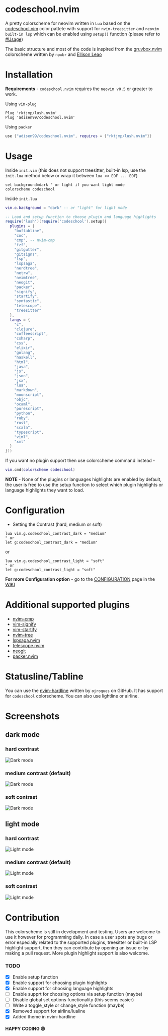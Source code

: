 # codeschool.nvim

A pretty colorscheme for neovim written in `Lua` based on the [codeschool.vim](https://github.com/flazz/vim-colorschemes/blob/master/colors/codeschool.vim) color pattete with support for `nvim-treesitter` and `neovim built-in lsp` which can be enabled using `setup()` function (please refer to [#Usage](https://github.com/adisen99/codeschool.nvim/tree/master#usage))

The basic structure and most of the code is inspired from the [gruvbox.nvim](https://github.com/npxbr/gruvbox.nvim) colorscheme written by `npxbr` and [Ellison Leao](https://github.com/ellisonleao)

# Installation

**Requirements** - `codeschool.nvim` requires the `neovim v0.5` or greater to work.

Using `vim-plug`

```vim
Plug 'rktjmp/lush.nvim'
Plug 'adisen99/codeschool.nvim'
```

Using `packer`

```lua
use {"adisen99/codeschool.nvim", requires = {"rktjmp/lush.nvim"}}
```

# Usage

Inside `init.vim` (this does not support treesitter, built-in lsp, use the `init.lua` method below or wrap it between `lua << EOF ... EOF`)

```vim
set background=dark " or light if you want light mode
colorscheme codeschool
```

Inside `init.lua`
```lua
vim.o.background = "dark" -- or "light" for light mode

-- Load and setup function to choose plugin and language highlights
require('lush')(require('codeschool').setup({
  plugins = {
    "buftabline",
    "coc",
    "cmp", -- nvim-cmp
    "fzf",
    "gitgutter",
    "gitsigns",
    "lsp",
    "lspsaga",
    "nerdtree",
    "netrw",
    "nvimtree",
    "neogit",
    "packer",
    "signify",
    "startify",
    "syntastic",
    "telescope",
    "treesitter"
  },
  langs = {
    "c",
    "clojure",
    "coffeescript",
    "csharp",
    "css",
    "elixir",
    "golang",
    "haskell",
    "html",
    "java",
    "js",
    "json",
    "jsx",
    "lua",
    "markdown",
    "moonscript",
    "objc",
    "ocaml",
    "purescript",
    "python",
    "ruby",
    "rust",
    "scala",
    "typescript",
    "viml",
    "xml"
  }
}))
```

If you want no plugin support then use colorscheme command instead -
```lua
vim.cmd(colorscheme codeschool)
```

**NOTE** - None of the plugins or languages highlights are enabled by default, the user is free to use the setup function to select which plugin highlights or language highlights they want to load.

# Configuration

- Setting the Contrast (hard, medium or soft)

```vim
lua vim.g.codeschool_contrast_dark = "medium"
" or
let g:codeschool_contrast_dark = "medium"
````

or

```vim
lua vim.g.codeschool_contrast_light = "soft"
" or
let g:codeschool_contrast_light = "soft"
```
**For more Configuration option** - go to the [CONFIGURATION](https://github.com/adisen99/codeschool.nvim/wiki/Configuration) page in the [WIKI](https://github.com/adisen99/codeschool.nvim/wiki)

# Additional supported plugins

- [nvim-cmp](https://github.com/hrsh7th/nvim-cmp)
- [vim-signify](https://github.com/mhinz/vim-signify)
- [vim-startify](https://github.com/mhinz/vim-startify)
- [nvim-tree](https://github.com/kyazdani42/nvim-tree.lua)
- [lspsaga.nvim](https://github.com/glepnir/lspsaga.nvim)
- [telescope.nvim](https://github.com/nvim-telescope/telescope.nvim)
- [neogit](https://github.com/TimUntersberger/neogit)
- [packer.nvim](https://github.com/wbthomason/packer.nvim)

# Statusline/Tabline

You can use the [nvim-hardline](https://github.com/ojroques/nvim-hardline) written by `ojroques` on GitHub. It has support for `codeschool` colorscheme. You can also use lightline or airline.

# Screenshots

## dark mode

### hard contrast

![Dark mode](./media/dark_hard.png)

### medium contrast (default)

![Dark mode](./media/dark_medium.png)

### soft contrast

![Dark mode](./media/dark_soft.png)

## light mode

### hard contrast

![Light mode](./media/light_hard.png)

### medium contrast (default)

![Light mode](./media/light_medium.png)

### soft contrast

![Light mode](./media/light_soft.png)

# Contribution

This colorscheme is still in development and testing. Users are welcome to use it however for programming daily. In case a user spots any bugs or error especially related to the supported plugins, treesitter or built-in LSP highlight support, then they can contribute by opening an issue or by making a pull request. More plugin highlight support is also welcome.

### TODO

- [x] Enable setup function
- [x] Enable support for choosing plugin highlights
- [x] Enable support for choosing language highlights
- [ ] Enable supprt for choosing options via setup function (maybe)
- [ ] Disable global set options functionality (this seems easier)
- [ ] Write a toggle_style or change_style function (maybe)
- [x] Removed support for airline/lualine
- [x] Added theme in nvim-hardline

#### HAPPY CODING :smile:
